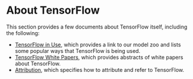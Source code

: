 # About TensorFlow

This section provides a few documents about TensorFlow itself, including the
following:

- [TensorFlow in Use](../about/uses.md), which provides a link to our model
  zoo and lists some popular ways that TensorFlow is being used.
- [TensorFlow White Papers](../about/bib.md), which provides abstracts of
  white papers about TensorFlow.
- [Attribution](../about/attribution.md), which specifies how to attribute and
  refer to TensorFlow.
